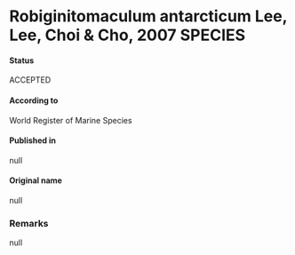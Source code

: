 Robiginitomaculum antarcticum Lee, Lee, Choi & Cho, 2007 SPECIES
=======

#### Status
ACCEPTED

#### According to
World Register of Marine Species

#### Published in
null

#### Original name
null

### Remarks
null